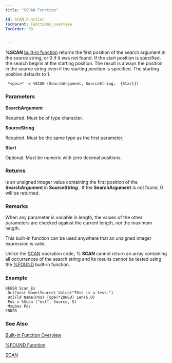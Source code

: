 ```yaml
---
title: "%SCAN Function"

Id: SCAN_Function
TocParent: Functions_overview
TocOrder: 38


---
```


**%SCAN** [built-in function](Functions_overview.html) returns the first position of the search argument in the source string, or 0 if it was not found. If the start position is specified, the search begins at the starting position. The result is always the position in the source string even if the starting position is specified. The starting position defaults to 1. 

```
 *<pos>*  = %SCAN (SearchArgument, SourceString,  {Start})
```

### Parameters

**SearchArgument** 

Required. Must be of type character.


**SourceString** 

Required. Must be the same type as the first parameter.


**Start** 

Optional. Must be numeric with zero decimal positions.


### Returns
***<pos>***  is an unsigned integer value
        containing the first position of the **SearchArgument**  in **SourceString** .  If the **SearchArgument**  is not
        found, 0 will be returned.

### Remarks
When any parameter is variable in length, the values of the other parameters are checked against the current length, not the maximum length. 

This built-in function can be used anywhere that an unsigned integer expression is valid. 

Unlike the [SCAN](SCAN.html) operation code, % **SCAN** cannot return an array containing all occurrences of the search string and its results cannot be tested using the [%FOUND](FOUND_Function.html) built-in function. 

### Example

```
BEGSR Scan_Ex
 DclConst Name(Source) Value("This is a test.")
 DclFld Name(Pos) Type(*ZONED) Len(5,0)
 Pos = %Scan ("est", Source, 5)
 Msgbox Pos 
ENDSR
```

### See Also
[Built-in Function Overview](Functions_overview.html)

[%FOUND Function](FOUND_Function.html)

[SCAN](SCAN.html) 

